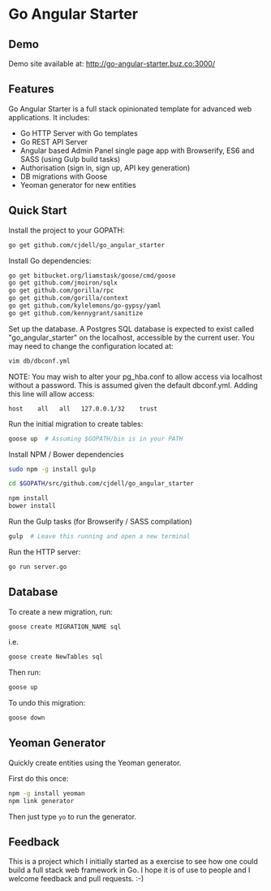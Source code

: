 Go Angular Starter
==================

Demo
----

Demo site available at: http://go-angular-starter.buz.co:3000/

Features
--------

Go Angular Starter is a full stack opinionated template for advanced web applications. It includes:

- Go HTTP Server with Go templates
- Go REST API Server
- Angular based Admin Panel single page app with Browserify, ES6 and SASS (using Gulp build tasks)
- Authorisation (sign in, sign up, API key generation)
- DB migrations with Goose
- Yeoman generator for new entities

Quick Start
-----------

Install the project to your GOPATH:

```bash
go get github.com/cjdell/go_angular_starter
```

Install Go dependencies:

```bash
go get bitbucket.org/liamstask/goose/cmd/goose
go get github.com/jmoiron/sqlx
go get github.com/gorilla/rpc
go get github.com/gorilla/context
go get github.com/kylelemons/go-gypsy/yaml
go get github.com/kennygrant/sanitize
```

Set up the database. A Postgres SQL database is expected to exist called "go_angular_starter" on the localhost, accessible by the current user. You may need to change the configuration located at:

```bash
vim db/dbconf.yml
```

NOTE: You may wish to alter your pg_hba.conf to allow access via localhost without a password. This is assumed given the default dbconf.yml. Adding this line will allow access:

```
host    all   all   127.0.0.1/32    trust
```

Run the initial migration to create tables:

```bash
goose up  # Assuming $GOPATH/bin is in your PATH
```

Install NPM / Bower dependencies

```bash
sudo npm -g install gulp

cd $GOPATH/src/github.com/cjdell/go_angular_starter

npm install
bower install
```

Run the Gulp tasks (for Browserify / SASS compilation)

```bash
gulp  # Leave this running and open a new terminal
```

Run the HTTP server:

```bash
go run server.go
```

Database
--------

To create a new migration, run:

```bash
goose create MIGRATION_NAME sql
```

i.e.

```bash
goose create NewTables sql
```

Then run:

```bash
goose up
```

To undo this migration:

```bash
goose down
```

Yeoman Generator
----------------

Quickly create entities using the Yeoman generator.

First do this once:

```bash
npm -g install yeoman
npm link generator
```

Then just type `yo` to run the generator.

Feedback
--------

This is a project which I initially started as a exercise to see how one could build a full stack web framework in Go. I hope it is of use to people and I welcome feedback and pull requests. :-)
